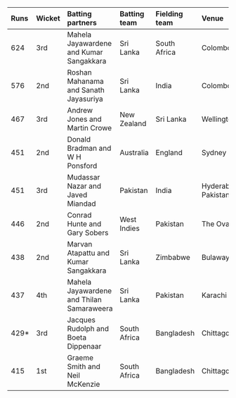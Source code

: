 | Runs   | Wicket   | Batting partners                          | Batting team   | Fielding team   | Venue               | Season   |
|:-------|:---------|:------------------------------------------|:---------------|:----------------|:--------------------|:---------|
| 624    | 3rd      | Mahela Jayawardene and Kumar Sangakkara   | Sri Lanka      | South Africa    | Colombo             | 2006     |
| 576    | 2nd      | Roshan Mahanama and Sanath Jayasuriya     | Sri Lanka      | India           | Colombo             | 1997     |
| 467    | 3rd      | Andrew Jones and Martin Crowe             | New Zealand    | Sri Lanka       | Wellington          | 1990/91  |
| 451    | 2nd      | Donald Bradman and W H Ponsford           | Australia      | England         | Sydney              | 1934     |
| 451    | 3rd      | Mudassar Nazar and Javed Miandad          | Pakistan       | India           | Hyderabad, Pakistan | 1982/83  |
| 446    | 2nd      | Conrad Hunte and Gary Sobers              | West Indies    | Pakistan        | The Oval            | 1957/58  |
| 438    | 2nd      | Marvan Atapattu and Kumar Sangakkara      | Sri Lanka      | Zimbabwe        | Bulawayo            | 2004     |
| 437    | 4th      | Mahela Jayawardene and Thilan Samaraweera | Sri Lanka      | Pakistan        | Karachi             | 2008/09  |
| 429*   | 3rd      | Jacques Rudolph and Boeta Dippenaar       | South Africa   | Bangladesh      | Chittagong          | 2003     |
| 415    | 1st      | Graeme Smith and Neil McKenzie            | South Africa   | Bangladesh      | Chittagong          | 2008     |